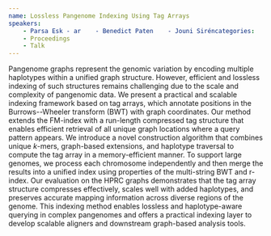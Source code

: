 ```yaml
---
name: Lossless Pangenome Indexing Using Tag Arrays
speakers:
	- Parsa Esk	- ar	- Benedict Paten	- Jouni Siréncategories:
	- Proceedings
	- Talk
---
```


Pangenome graphs represent the genomic variation by
encoding multiple haplotypes within a unified graph
structure. However, efficient and lossless indexing of such
structures remains challenging due to the scale and
complexity of pangenomic data. We present a practical and
scalable indexing framework based on tag arrays, which
annotate positions in the Burrows--Wheeler transform (BWT)
with graph coordinates. Our method extends the FM-index
with a run-length compressed tag structure that enables
efficient retrieval of all unique graph locations where a
query pattern appears. We introduce a novel construction
algorithm that combines unique $k$-mers, graph-based
extensions, and haplotype traversal to compute the tag
array in a memory-efficient manner. To support large
genomes, we process each chromosome independently and then
merge the results into a unified index using properties of
the multi-string BWT and r-index. Our evaluation on the
HPRC graphs demonstrates that the tag array structure
compresses effectively, scales well with added haplotypes,
and preserves accurate mapping information across diverse
regions of the genome. This indexing method enables
lossless and haplotype-aware querying in complex pangenomes
and offers a practical indexing layer to develop scalable
aligners and downstream graph-based analysis tools.
